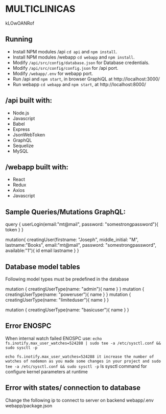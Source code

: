 # MULTICLINICAS 

kLOwOANRof
## Running

- Install NPM modules /api `cd api` and `npm install`.
- Install NPM modules /webapp `cd webapp` and `npm install`.
- Modify `/api/src/config/database.json` for Database credentials.
- Modify `/api/src/config/config.json` for /api port.
- Modify `/webapp/.env` for webapp port.
- Run /api and `npm start`, in browser GraphiQL at http://localhost:3000/
- Run webapp `cd webapp` and `npm start`, at http://localhost:8000/


## /api built with:
- Node.js
- Javascript
- Babel
- Express
- JsonWebToken
- GraphQL
- Sequelize
- MySQL

## /webapp built with:
- React
- Redux
- Axios
- Javascript


## Sample Queries/Mutations GraphQL:

query {
  userLogin(email:"mt@mail", password: "somestrongpassword"){
    token
  }
}

mutation{
  creatingUser(firstname: "Joseph", middle_initial: "M", lastname:"Books", email:"mt@mail", password: "somestrongpassword", available:"1"){
    id
    email
    lastname
  }
}

## Database model tables
Following model types must be predefined in the database 


mutation {
  creatingUserType(name: "admin"){
    name
  }
}
mutation {
  creatingUserType(name: "poweruser"){
    name
  }
}
mutation {
  creatingUserType(name: "limiteduser"){
    name
  }
}

mutation {
  creatingUserType(name: "basicuser"){
    name
  }
} 


## Error ENOSPC

When internal watch failed ENOSPC use:
`echo fs.inotify.max_user_watches=524288 | sudo tee -a /etc/sysctl.conf && sudo sysctl -p`

`echo fs.inotify.max_user_watches=524288 it increase the number of watches of nodemon as you made some changes in your project and sudo tee -a /etc/sysctl.conf && sudo sysctl -p`
Is sysctl command for configure kernel parameters at runtime

## Error with states/ connection to database

Change the following ip to connect to server on backend
webapp/.env
webapp/package.json
